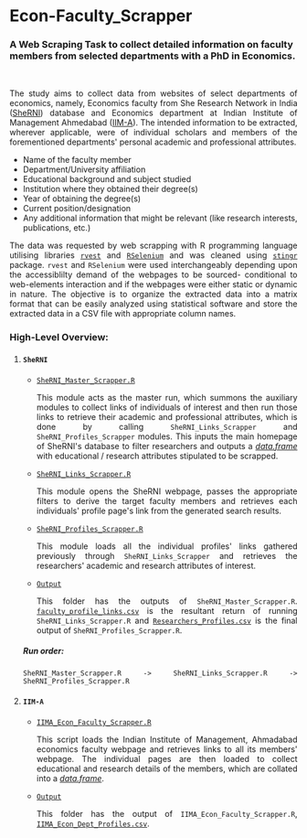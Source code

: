 # Econ-Faculty_Scrapper</br>

### A Web Scraping Task to collect detailed information on faculty members from selected departments with a PhD in Economics.</br>
</br>
<div align="justify">

The study aims to collect data from websites of select departments of economics, namely, Economics faculty from She Research Network in India ([SheRNI](https://sherni.inflibnet.ac.in/)) database and Economics department at Indian Institute of Management Ahmedabad ([IIM-A](https://www.iima.ac.in/)). The intended information to be extracted, wherever applicable, were of individual scholars and members of the forementioned departments' personal academic and professional attributes.</br>
* Name of the faculty member
* Department/University affiliation
* Educational background and subject studied
* Institution where they obtained their degree(s)
* Year of obtaining the degree(s)
* Current position/designation
* Any additional information that might be relevant (like research interests, publications, etc.)</br>

The data was requested by web scrapping with R programming language utilising libraries [``rvest``](https://rvest.tidyverse.org/) and [``RSelenium``](https://cran.r-project.org/web/packages/RSelenium/index.html) and was cleaned using [``stingr``](https://stringr.tidyverse.org/) package. ``rvest`` and ``RSelenium`` were used interchangeably depending upon the accessiblilty demand of the webpages to be sourced- conditional to web-elements interaction and if the webpages were either static or dynamic in nature. The objective is to organize the extracted data into a matrix format that can be easily analyzed using statistical software and store the extracted data in a CSV file with appropriate column names.</br>
</div>

<div align="justify">

### High-Level Overview:</br>

1. #### ``SheRNI``
    - [``SheRNI_Master_Scrapper.R``](SheRNI/SheRNI_Master_Scrapper.R)</br>
      
      This module acts as the master run, which summons the auxiliary modules to collect links of individuals of interest and then run those links to retrieve their academic and professional attributes, which is done by calling ``SheRNI_Links_Scrapper`` and ``SheRNI_Profiles_Scrapper`` modules. This inputs the main homepage of SheRNI's database to filter researchers and outputs a [<i>data.frame</i>](SheRNI/Output/faculty_profile_links.Rda) with educational / research attributes stipulated to be scrapped.</br>
    
    - [``SheRNI_Links_Scrapper.R``](SheRNI/SheRNI_Links_Scrapper.R)</br>

      This module opens the SheRNI webpage, passes the appropriate filters to derive the target faculty members and retrieves each individuals' profile page's link from the generated search results.</br>

    - [``SheRNI_Profiles_Scrapper.R``](SheRNI/SheRNI_Profiles_Scrapper.R)</br>
    
       This module loads all the individual profiles' links gathered previously through ``SheRNI_Links_Scrapper`` and retrieves the researchers' academic and research attributes of interest.</br>
    
    - [``Output``](SheRNI/Output)</br>

      This folder has the outputs of ``SheRNI_Master_Scrapper.R``. [``faculty_profile_links.csv``](SheRNI/Output/faculty_profile_links.csv) is the resultant return of running ``SheRNI_Links_Scrapper.R`` and [``Researchers_Profiles.csv``](SheRNI/Output/Researchers_Profiles.csv) is the final output of ``SheRNI_Profiles_Scrapper.R``.</br>

   ##### Run order:</br>
   
   ````
   SheRNI_Master_Scrapper.R -> SheRNI_Links_Scrapper.R -> SheRNI_Profiles_Scrapper.R
   ````
   
   <div align="justify">

2.  #### ``IIM-A``
    - [``IIMA_Econ_Faculty_Scrapper.R``](IIMA/IIMA_Econ_Faculty_Scrapper.R)</br>

      This script loads the Indian Institute of Management, Ahmadabad economics faculty webpage and retrieves links to all its members' webpage. The individual pages are then loaded to collect educational and research details of the members, which are collated into a [<i>data.frame</i>](IIMA/Output/iima_econ_dept_profile.Rda).
      
    - [``Output``](IIMA/Output)</br>

      This folder has the output of ``IIMA_Econ_Faculty_Scrapper.R``, [``IIMA_Econ_Dept_Profiles.csv``](IIMA/Output/IIMA_Econ_Dept_Profiles.csv).

      
